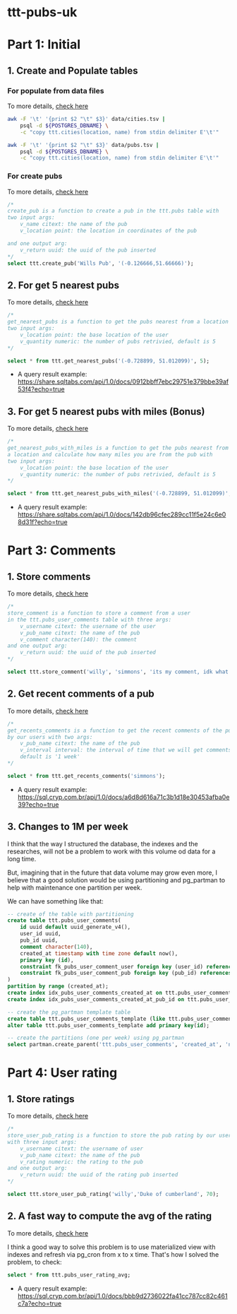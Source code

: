 # ttt-pubs-uk

# Part 1: Initial

## 1. Create and Populate tables
### For populate from data files
To more details, [check here](https://github.com/willyrgf/ttt-pubs-uk/blob/2fdbdd2fce8a69e56100f0d97db7e64c37c0b0b7/start_all.sh#L43)

```sh
awk -F '\t' '{print $2 "\t" $3}' data/cities.tsv | 
    psql -d ${POSTGRES_DBNAME} \
    -c "copy ttt.cities(location, name) from stdin delimiter E'\t'"

awk -F '\t' '{print $2 "\t" $3}' data/pubs.tsv | 
    psql -d ${POSTGRES_DBNAME} \
    -c "copy ttt.cities(location, name) from stdin delimiter E'\t'"
```

### For create pubs
To more details, [check here](https://github.com/willyrgf/ttt-pubs-uk/blob/2fdbdd2fce8a69e56100f0d97db7e64c37c0b0b7/sql/part1_create_functions.sql#L5)

```sql
/*
create_pub is a function to create a pub in the ttt.pubs table with
two input args:
    v_name citext: the name of the pub
    v_location point: the location in coordinates of the pub

and one output arg:
    v_return uuid: the uuid of the pub inserted
*/
select ttt.create_pub('Wills Pub', '(-0.126666,51.66666)');
```

## 2. For get 5 nearest pubs
To more details, [check here](https://github.com/willyrgf/ttt-pubs-uk/blob/2fdbdd2fce8a69e56100f0d97db7e64c37c0b0b7/sql/part1_create_functions.sql#L46)

```sql
/*
get_nearest_pubs is a function to get the pubs nearest from a location with
two input args:
    v_location point: the base location of the user
    v_quantity numeric: the number of pubs retrivied, default is 5
*/

select * from ttt.get_nearest_pubs('(-0.728899, 51.012099)', 5);
```

- A query result example: https://share.sqltabs.com/api/1.0/docs/0912bbff7ebc29751e379bbe39af53f4?echo=true

## 3. For get 5 nearest pubs with miles (Bonus)
To more details, [check here](https://github.com/willyrgf/ttt-pubs-uk/blob/2fdbdd2fce8a69e56100f0d97db7e64c37c0b0b7/sql/part1_create_functions.sql#L98)

```sql
/*
get_nearest_pubs_with_miles is a function to get the pubs nearest from 
a location and calculate how many miles you are from the pub with
two input args:
    v_location point: the base location of the user
    v_quantity numeric: the number of pubs retrivied, default is 5
*/

select * from ttt.get_nearest_pubs_with_miles('(-0.728899, 51.012099)', 10);
```

- A query result example: https://share.sqltabs.com/api/1.0/docs/142db96cfec289cc11f5e24c6e08d31f?echo=true


# Part 3: Comments

## 1. Store comments
To more details, [check here](https://github.com/willyrgf/ttt-pubs-uk/blob/0eb1f2d8ba8844f038b2ba1d5f7cb76303fc01bd/sql/part3_create_functions.sql#L42)

```sql
/*
store_comment is a function to store a comment from a user 
in the ttt.pubs_user_comments table with three args:
    v_username citext: the username of the user
    v_pub_name citext: the name of the pub
    v_comment character(140): the comment
and one output arg:
    v_return uuid: the uuid of the pub inserted
*/

select ttt.store_comment('willy', 'simmons', 'its my comment, idk what i can say, because i never have had');
```

## 2. Get recent comments of a pub
To more details, [check here](https://github.com/willyrgf/ttt-pubs-uk/blob/0eb1f2d8ba8844f038b2ba1d5f7cb76303fc01bd/sql/part3_create_functions.sql#L110)

```sql
/*
get_recents_comments is a function to get the recent comments of the pubs
by our users with two args:
    v_pub_name citext: the name of the pub
    v_interval interval: the interval of time that we will get comments 
    default is '1 week'
*/

select * from ttt.get_recents_comments('simmons');
```

- A query result example: https://sql.cryp.com.br/api/1.0/docs/a6d8d616a71c3b1d18e30453afba0e39?echo=true

## 3. Changes to 1M per week
I think that the way I structured the database, the indexes and the researches, will not be a problem to work with this volume od data for a long time.

But, imagining that in the future that data volume may grow even more, I believe that a good solution would be using partitioning and pg_partman to help with maintenance one partition per week.

We can have something like that:

```sql
-- create of the table with partitioning
create table ttt.pubs_user_comments(
    id uuid default uuid_generate_v4(),
    user_id uuid,
    pub_id uuid,
    comment character(140),
    created_at timestamp with time zone default now(),
    primary key (id),
    constraint fk_pubs_user_comment_user foreign key (user_id) references ttt.users(id),
    constraint fk_pubs_user_comment_pub foreign key (pub_id) references ttt.pubs(id)
)
partition by range (created_at);
create index idx_pubs_user_comments_created_at on ttt.pubs_user_comments (created_at desc nulls last);
create index idx_pubs_user_comments_created_at_pub_id on ttt.pubs_user_comments (created_at desc nulls last, pub_id);

-- create the pg_partman template table
create table ttt.pubs_user_comments_template (like ttt.pubs_user_comments);
alter table ttt.pubs_user_comments_template add primary key(id);

-- create the partitions (one per week) using pg_partman 
select partman.create_parent('ttt.pubs_user_comments', 'created_at', 'native', 'weekly', p_template_table => 'ttt.pubs_user_comments_template');
```

# Part 4: User rating

## 1. Store ratings
To more details, [check here](https://github.com/willyrgf/ttt-pubs-uk/blob/607097771646baddb191e3a8883ea711dc71a794/sql/part4_create_functions.sql#L6)

```sql
/*
store_user_pub_rating is a function to store the pub rating by our users 
with three input args:
    v_username citext: the username of user
    v_pub_name citext: the name of the pub
    v_rating numeric: the rating to the pub
and one output arg:
    v_return uuid: the uuid of the rating pub inserted
*/

select ttt.store_user_pub_rating('willy','Duke of cumberland', 70);
```

## 2. A fast way to compute the avg of the rating
To more details, [check here](https://github.com/willyrgf/ttt-pubs-uk/blob/607097771646baddb191e3a8883ea711dc71a794/sql/part4_create_tables.sql#L20)

I think a good way to solve this problem is to use materialized view with indexes and refresh via pg_cron from x to x time.
That's how I solved the problem, to check:

```sql
select * from ttt.pubs_user_rating_avg;
```

- A query result example: https://sql.cryp.com.br/api/1.0/docs/bbb9d2736022fa41cc787cc82c461c7a?echo=true

